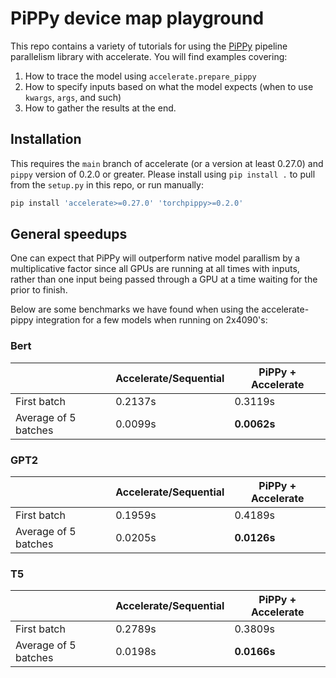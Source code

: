 # PiPPy device map playground

This repo contains a variety of tutorials for using the [PiPPy](https://github.com/PyTorch/PiPPy) pipeline parallelism library with accelerate. You will find examples covering:

1. How to trace the model using `accelerate.prepare_pippy`
2. How to specify inputs based on what the model expects (when to use `kwargs`, `args`, and such)
3. How to gather the results at the end.

## Installation

This requires the `main` branch of accelerate (or a version at least 0.27.0) and  `pippy` version of 0.2.0 or greater. Please install using `pip install .` to pull from the `setup.py` in this repo, or run manually:

```bash
pip install 'accelerate>=0.27.0' 'torchpippy>=0.2.0'
```

## General speedups

One can expect that PiPPy will outperform native model parallism by a multiplicative factor since all GPUs are running at all times with inputs, rather than one input being passed through a GPU at a time waiting for the prior to finish. 

Below are some benchmarks we have found when using the accelerate-pippy integration for a few models when running on 2x4090's:

### Bert

|  | Accelerate/Sequential | PiPPy + Accelerate |
|---|---|---|
| First batch | 0.2137s | 0.3119s |
| Average of 5 batches | 0.0099s | **0.0062s** |

### GPT2

|  | Accelerate/Sequential | PiPPy + Accelerate |
|---|---|---|
| First batch | 0.1959s | 0.4189s |
| Average of 5 batches | 0.0205s | **0.0126s** |

### T5

|  | Accelerate/Sequential | PiPPy + Accelerate |
|---|---|---|
| First batch | 0.2789s | 0.3809s |
| Average of 5 batches | 0.0198s | **0.0166s** |